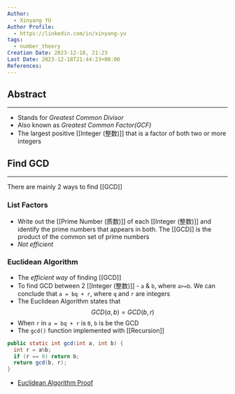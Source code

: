 ```yaml
---
Author:
  - Xinyang YU
Author Profile:
  - https://linkedin.com/in/xinyang-yu
tags:
  - number_theory
Creation Date: 2023-12-18, 21:23
Last Date: 2023-12-18T21:44:23+08:00
References: 
---
```

## Abstract
---
- Stands for *Greatest Common Divisor*
- Also known as  *Greatest Common Factor(GCF)*
- The largest positive [[Integer (整数)]] that is a factor of both two or more integers


## Find GCD
---
There are mainly 2 ways to find [[GCD]]

### List Factors
- Write out the [[Prime Number (质数)]] of each [[Integer (整数)]] and identify the prime numbers that appears in both. The [[GCD]] is the product of the common set of prime numbers
- *Not efficient*

### Euclidean Algorithm
- The *efficient way* of finding [[GCD]]
- To find GCD between 2 [[Integer (整数)]] - `a` & `b`, where `a>=b`. We can conclude that `a = bq + r`, where `q` and `r` are integers
- The Euclidean Algorithm states that
$$
GCD(a, b) = GCD(b, r)
$$
- When `r` in `a = bq + r` is `0`, `b` is be the GCD
- The `gcd()` function implemented with [[Recursion]]
```java
public static int gcd(int a, int b) {
  int r = a%b;
  if (r == 0) return b;
  return gcd(b, r);
}
```
- [Euclidean Algorithm Proof](https://youtu.be/cOwyHTiW4KE?si=hwuNs4Fg1olBe1tf&t=257)
